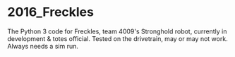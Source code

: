 # 2016_Freckles
The Python 3 code for Freckles, team 4009's Stronghold robot, currently in
development & totes official. Tested on the drivetrain, may or may not work. Always
needs a sim run.

